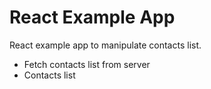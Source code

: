 # React Example App

React example app to manipulate contacts list.

- Fetch contacts list from server
- Contacts list

